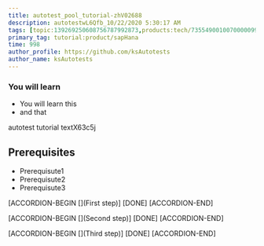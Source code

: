 ```yaml
---
title: autotest_pool_tutorial-zhV02688
description: autotestwL6Qfb_10/22/2020 5:30:17 AM
tags: [topic:139269250608756787992873,products:tech/73554900100700000996,tutorial:experience/advanced]
primary_tag: tutorial:product/sapHana
time: 998
author_profile: https://github.com/ksAutotests
author_name: ksAutotests
---
```

### You will learn
- You will learn this
- and that

autotest tutorial textX63c5j

## Prerequisites
- Prerequisute1
- Prerequisute2
- Prerequisute3

[ACCORDION-BEGIN [](First step)]
[DONE]
[ACCORDION-END]

[ACCORDION-BEGIN [](Second step)]
[DONE]
[ACCORDION-END]

[ACCORDION-BEGIN [](Third step)]
[DONE]
[ACCORDION-END]


